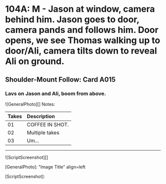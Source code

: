 # 104A: M - Jason at window, camera behind him. Jason goes to door, camera pands and follows him. Door opens, we see Thomas walking up to door/Ali, camera tilts down to reveal Ali on ground.

## Shoulder-Mount Follow: Card A015

### Lavs on Jason and Ali, boom from above.

![GeneralPhoto][]
Notes: 

| Takes | Description |
|:---|:----|
| 01 | COFFEE IN SHOT. |
| 02 | Multiple takes |
| 03 | Um... |

----

![ScriptScreenshot][]


[GeneralPhoto]:  "Image Title" align=left

[ScriptScreenshot]: 
